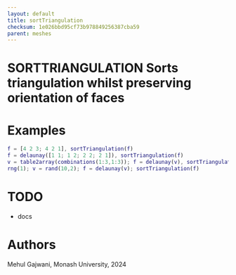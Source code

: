 ```yaml
---
layout: default
title: sortTriangulation
checksum: 1e026bbd95cf73b978849256387cba59
parent: meshes
---
```



 
# SORTTRIANGULATION Sorts triangulation whilst preserving orientation of faces
 
# Examples
```matlab
f = [4 2 3; 4 2 1], sortTriangulation(f)
f = delaunay([1 1; 1 2; 2 2; 2 1]), sortTriangulation(f)
v = table2array(combinations(1:3,1:3)); f = delaunay(v), sortTriangulation(f)
rng(1); v = rand(10,2); f = delaunay(v); sortTriangulation(f)
```
 
# TODO
-  docs 
 
# Authors

Mehul Gajwani, Monash University, 2024

